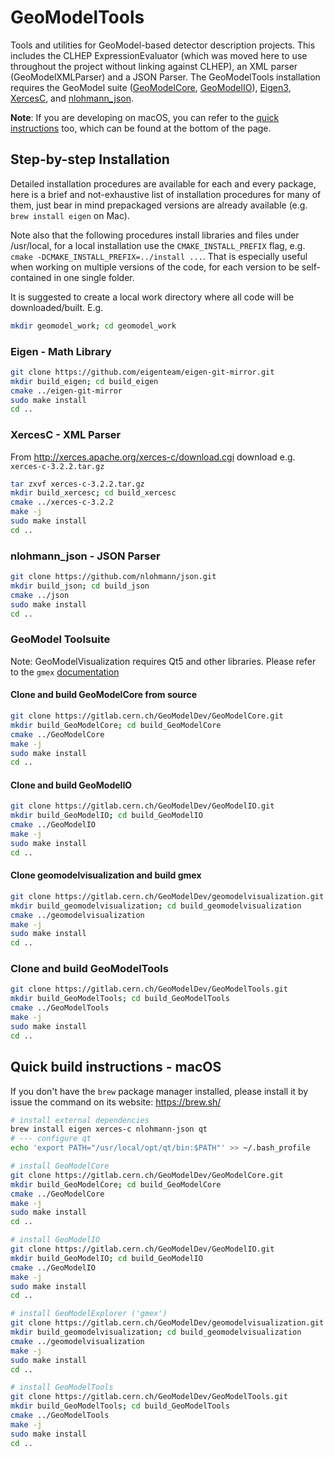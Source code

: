 # GeoModelTools 

Tools and utilities for GeoModel-based detector description projects. This includes the CLHEP ExpressionEvaluator 
(which was moved here to use throughout the project without linking against CLHEP), an XML parser (GeoModelXMLParser) and
a JSON Parser. The GeoModelTools installation requires the GeoModel suite ([GeoModelCore](https://gitlab.cern.ch/GeoModelDev/GeoModelCore), 
[GeoModelIO](https://gitlab.cern.ch/GeoModelDev/GeoModelIO)), [Eigen3](http://eigen.tuxfamily.org/), [XercesC](https://xerces.apache.org/xerces-c/), and [nlohmann_json](https://github.com/nlohmann/json).

**Note**: If you are developing on macOS, you can refer to the [quick instructions](#quick-installation-macos) too, which can be found at the bottom of the page.

## Step-by-step Installation

Detailed installation procedures are available for each and every package, here is a brief and not-exhaustive list of 
installation procedures for many of them, just bear in mind prepackaged versions are already available (e.g. 
`brew install eigen` on Mac). 

Note also that the following procedures install libraries and files under /usr/local, for 
a local installation use the `CMAKE_INSTALL_PREFIX` flag, e.g. `cmake -DCMAKE_INSTALL_PREFIX=../install ...`.
That is especially useful when working on multiple versions of the code, for each version to be self-contained in one single folder.

It is suggested to create a local work directory where all code will be downloaded/built. E.g.

```bash
mkdir geomodel_work; cd geomodel_work
```

### Eigen - Math Library

```bash
git clone https://github.com/eigenteam/eigen-git-mirror.git
mkdir build_eigen; cd build_eigen
cmake ../eigen-git-mirror
sudo make install
cd ..
```


### XercesC - XML Parser


From http://xerces.apache.org/xerces-c/download.cgi download e.g. `xerces-c-3.2.2.tar.gz`

```bash
tar zxvf xerces-c-3.2.2.tar.gz
mkdir build_xercesc; cd build_xercesc
cmake ../xerces-c-3.2.2
make -j
sudo make install
cd ..
```


### nlohmann_json - JSON Parser

```bash
git clone https://github.com/nlohmann/json.git
mkdir build_json; cd build_json
cmake ../json
sudo make install
cd ..
```


### GeoModel Toolsuite

Note: GeoModelVisualization requires Qt5 and other libraries. Please refer to the `gmex` [documentation](https://gitlab.cern.ch/GeoModelDev/GeoModelVisualization/README.md)


#### Clone and build GeoModelCore from source

```bash
git clone https://gitlab.cern.ch/GeoModelDev/GeoModelCore.git
mkdir build_GeoModelCore; cd build_GeoModelCore
cmake ../GeoModelCore
make -j
sudo make install
cd ..
```

#### Clone and build GeoModelIO

```bash
git clone https://gitlab.cern.ch/GeoModelDev/GeoModelIO.git
mkdir build_GeoModelIO; cd build_GeoModelIO
cmake ../GeoModelIO
make -j
sudo make install
cd ..
```

#### Clone geomodelvisualization and build gmex

```bash
git clone https://gitlab.cern.ch/GeoModelDev/geomodelvisualization.git
mkdir build_geomodelvisualization; cd build_geomodelvisualization
cmake ../geomodelvisualization
make -j
sudo make install
cd ..
```

### Clone and build GeoModelTools

```bash
git clone https://gitlab.cern.ch/GeoModelDev/GeoModelTools.git
mkdir build_GeoModelTools; cd build_GeoModelTools
cmake ../GeoModelTools
make -j
sudo make install
cd ..
```

## Quick build instructions - macOS

If you don't have the `brew` package manager installed, please install it by issue the command on its website: https://brew.sh/

```bash
# install external dependencies
brew install eigen xerces-c nlohmann-json qt
# --- configure qt
echo 'export PATH="/usr/local/opt/qt/bin:$PATH"' >> ~/.bash_profile

# install GeoModelCore
git clone https://gitlab.cern.ch/GeoModelDev/GeoModelCore.git
mkdir build_GeoModelCore; cd build_GeoModelCore
cmake ../GeoModelCore
make -j
sudo make install
cd ..

# install GeoModelIO
git clone https://gitlab.cern.ch/GeoModelDev/GeoModelIO.git
mkdir build_GeoModelIO; cd build_GeoModelIO
cmake ../GeoModelIO
make -j
sudo make install
cd ..

# install GeoModelExplorer ('gmex')
git clone https://gitlab.cern.ch/GeoModelDev/geomodelvisualization.git
mkdir build_geomodelvisualization; cd build_geomodelvisualization
cmake ../geomodelvisualization
make -j
sudo make install
cd ..

# install GeoModelTools
git clone https://gitlab.cern.ch/GeoModelDev/GeoModelTools.git
mkdir build_GeoModelTools; cd build_GeoModelTools
cmake ../GeoModelTools
make -j
sudo make install
cd ..
```

